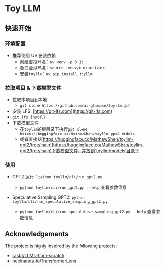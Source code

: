# Toy LLM

## 快速开始

### 环境配置

- 推荐使用 UV 安装依赖
  - 创建虚拟环境：`uv venv -p 3.12`
  - 激活虚拟环境：`source .venv/bin/activate`
  - 安装`toyllm`：`uv pip install toyllm`

### 拉取项目 & 下载模型文件

- 拉取本项目到本地
  - `git clone https://github.com/ai-glimpse/toyllm.git`
- 安装 LFS: [https://git-lfs.com](https://git-lfs.com)
- `git lfs install`
- 下载模型文件
  - 在`toyllm`的根目录下执行`git clone https://huggingface.co/MathewShen/toyllm-gpt2 models`
  - 或者直接从[https://huggingface.co/MathewShen/toyllm-gpt2/tree/main](https://huggingface.co/MathewShen/toyllm-gpt2/tree/main)下载模型文件，并放到`toyllm/models`目录下

### 使用


- GPT2 运行：`python toyllm/cli/run_gpt2.py`
  - `python toyllm/cli/run_gpt2.py --help` 查看参数信息

- Speculative Sampling GPT2: `python toyllm/cli/run_speculative_sampling_gpt2.py`
  - `python toyllm/cli/run_speculative_sampling_gpt2.py --help` 查看参数信息

## Acknowledgements

The project is highly inspired by the following projects:

- [rasbt/LLMs-from-scratch](https://github.com/rasbt/LLMs-from-scratch)
- [neelnanda-io/TransformerLens](https://github.com/neelnanda-io/TransformerLens)
